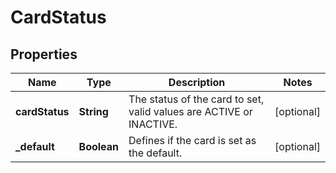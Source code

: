 

# CardStatus

## Properties

Name | Type | Description | Notes
------------ | ------------- | ------------- | -------------
**cardStatus** | **String** | The status of the card to set, valid values are ACTIVE or INACTIVE. |  [optional]
**_default** | **Boolean** | Defines if the card is set as the default. |  [optional]



